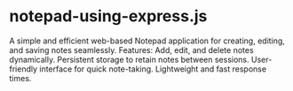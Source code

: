 # notepad-using-express.js
A simple and efficient web-based Notepad application for creating, editing, and saving notes seamlessly.  Features:  Add, edit, and delete notes dynamically. Persistent storage to retain notes between sessions. User-friendly interface for quick note-taking. Lightweight and fast response times.
